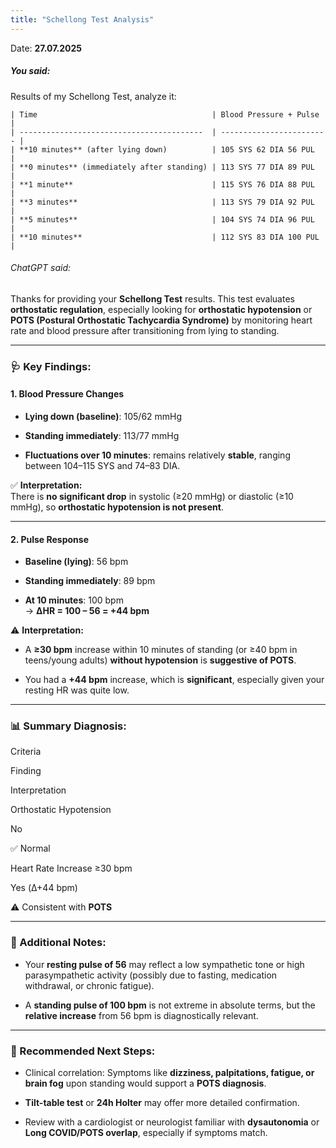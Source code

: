 ```yaml
---
title: "Schellong Test Analysis"
---
```


Date: **27.07.2025**

##### You said:

Results of my Schellong Test, analyze it:

```
| Time                                       | Blood Pressure + Pulse   |
| -----------------------------------------  | ------------------------ |
| **10 minutes** (after lying down)          | 105 SYS 62 DIA 56 PUL    |
| **0 minutes** (immediately after standing) | 113 SYS 77 DIA 89 PUL    |
| **1 minute**                               | 115 SYS 76 DIA 88 PUL    |
| **3 minutes**                              | 113 SYS 79 DIA 92 PUL    |
| **5 minutes**                              | 104 SYS 74 DIA 96 PUL    |
| **10 minutes**                             | 112 SYS 83 DIA 100 PUL   |
```

###### ChatGPT said:

Thanks for providing your **Schellong Test** results. This test evaluates **orthostatic regulation**, especially looking for **orthostatic hypotension** or **POTS (Postural Orthostatic Tachycardia Syndrome)** by monitoring heart rate and blood pressure after transitioning from lying to standing.

---

### 🩺 **Key Findings:**

#### 1\. **Blood Pressure Changes**

-   **Lying down (baseline)**: 105/62 mmHg
    
-   **Standing immediately**: 113/77 mmHg
    
-   **Fluctuations over 10 minutes**: remains relatively **stable**, ranging between 104–115 SYS and 74–83 DIA.
    

✅ **Interpretation:**  
There is **no significant drop** in systolic (≥20 mmHg) or diastolic (≥10 mmHg), so **orthostatic hypotension is **not** present**.

---

#### 2\. **Pulse Response**

-   **Baseline (lying)**: 56 bpm
    
-   **Standing immediately**: 89 bpm
    
-   **At 10 minutes**: 100 bpm  
    → **ΔHR = 100 – 56 = +44 bpm**
    

⚠️ **Interpretation:**

-   A **≥30 bpm** increase within 10 minutes of standing (or ≥40 bpm in teens/young adults) **without hypotension** is **suggestive of POTS**.
    
-   You had a **+44 bpm** increase, which is **significant**, especially given your resting HR was quite low.
    

---

### 📊 **Summary Diagnosis:**

Criteria

Finding

Interpretation

Orthostatic Hypotension

No

✅ Normal

Heart Rate Increase ≥30 bpm

Yes (Δ+44 bpm)

⚠️ Consistent with **POTS**

---

### 🧠 Additional Notes:

-   Your **resting pulse of 56** may reflect a low sympathetic tone or high parasympathetic activity (possibly due to fasting, medication withdrawal, or chronic fatigue).
    
-   A **standing pulse of 100 bpm** is not extreme in absolute terms, but the **relative increase** from 56 bpm is diagnostically relevant.
    

---

### 🧪 Recommended Next Steps:

-   Clinical correlation: Symptoms like **dizziness, palpitations, fatigue, or brain fog** upon standing would support a **POTS diagnosis**.
    
-   **Tilt-table test** or **24h Holter** may offer more detailed confirmation.
    
-   Review with a cardiologist or neurologist familiar with **dysautonomia** or **Long COVID/POTS overlap**, especially if symptoms match.

